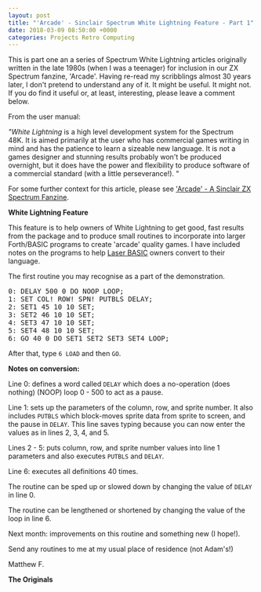 ```yaml
---
layout: post
title: "'Arcade' - Sinclair Spectrum White Lightning Feature - Part 1"
date: 2018-03-09 08:50:00 +0000
categories: Projects Retro Computing
---
```


<!-- wp:paragraph -->
<p>This is part one an a series of Spectrum White Lightning articles originally written in the late 1980s (when I was a teenager) for inclusion in our ZX Spectrum fanzine, 'Arcade'. Having re-read my scribblings almost 30 years later, I don't pretend to understand any of it. It might be useful. It might not. If you do find it useful or, at least, interesting, please leave a comment below.</p>
<!-- /wp:paragraph -->

<!-- wp:paragraph -->
<p>From the user manual:</p>
<!-- /wp:paragraph -->

<!-- wp:paragraph -->
<p><em>"White Lightning</em>&nbsp;is a high level development system for the Spectrum 48K.&nbsp;It is aimed primarily at the user who has commercial games writing in mind and has the patience to learn a sizeable new language. It is not a games designer and stunning results probably won't be produced overnight, but it does have the power and flexibility to produce software of a commercial standard (with a little perseverance!). "</p>
<!-- /wp:paragraph -->

<!-- wp:paragraph -->
<p>For some further context for this article, please see <a href="{{ site.baseurl }}/arcade-a-sinclair-zx-spectrum-fanzine/">'Arcade' - A Sinclair ZX Spectrum Fanzine</a>.</p>
<!-- /wp:paragraph -->

<!-- wp:paragraph -->
<p><strong>White Lightning Feature</strong></p>
<!-- /wp:paragraph -->

<!-- wp:paragraph -->
<p>This feature is to help owners of White Lightning to get good, fast results from the package and to produce small routines to incorporate into larger Forth/BASIC programs to create 'arcade' quality games. I have included notes on the programs to help <a href="http://www.worldofspectrum.org/infoseekid.cgi?id=0008327">Laser BASIC</a> owners convert to their language.</p>
<!-- /wp:paragraph -->

<!-- wp:paragraph -->
<p>The first routine you may recognise as a part of the demonstration.</p>
<!-- /wp:paragraph -->

<!-- wp:preformatted -->
<pre class="wp-block-preformatted">0: DELAY 500 0 DO NOOP LOOP;<br>1: SET&nbsp;COL!&nbsp;ROW!&nbsp;SPN!&nbsp;PUTBLS&nbsp;DELAY;<br>2: SET1 45 10 10 SET;<br>3: SET2 46 10 10 SET;<br>4: SET3 47 10 10 SET;<br>5: SET4 48 10 10 SET;<br>6: GO 40 0 DO SET1 SET2 SET3 SET4 LOOP;</pre>
<!-- /wp:preformatted -->

<!-- wp:paragraph -->
<p>After that, type&nbsp;<code>6 LOAD</code> and then <code>GO</code>.</p>
<!-- /wp:paragraph -->

<!-- wp:paragraph -->
<p><strong>Notes on conversion:</strong></p>
<!-- /wp:paragraph -->

<!-- wp:paragraph -->
<p>Line 0: defines a word called <code>DELAY</code> which does a no-operation (does nothing) (NOOP) loop 0 - 500 to act as a pause.</p>
<!-- /wp:paragraph -->

<!-- wp:paragraph -->
<p>Line 1: sets up the parameters of the column, row, and sprite number. It also includes&nbsp;<code>PUTBLS</code> which block-moves sprite data from sprite to screen, and the pause in <code>DELAY</code>. This line saves typing because you can now enter the values as in lines 2, 3, 4, and 5.</p>
<!-- /wp:paragraph -->

<!-- wp:paragraph -->
<p>Lines 2 - 5: puts column, row, and sprite number values into line 1 parameters and also executes <code>PUTBLS</code> and <code>DELAY</code>.</p>
<!-- /wp:paragraph -->

<!-- wp:paragraph -->
<p>Line 6: executes all definitions 40 times.</p>
<!-- /wp:paragraph -->

<!-- wp:paragraph -->
<p>The routine can be sped up or slowed down by changing the value of <code>DELAY</code> in line 0.</p>
<!-- /wp:paragraph -->

<!-- wp:paragraph -->
<p>The routine can be lengthened or shortened by changing the value of the loop in line 6.</p>
<!-- /wp:paragraph -->

<!-- wp:paragraph -->
<p>Next month: improvements on this routine and something new (I hope!).</p>
<!-- /wp:paragraph -->

<!-- wp:paragraph -->
<p>Send any routines to me at my usual place of residence (not Adam's!)</p>
<!-- /wp:paragraph -->

<!-- wp:paragraph -->
<p>Matthew F.</p>
<!-- /wp:paragraph -->

<!-- wp:paragraph -->
<p><strong>The Originals</strong></p>
<!-- /wp:paragraph -->

<!-- wp:gallery {"imageCrop":false,"linkTo":"media","sizeSlug":"medium","align":"left"} -->
<figure class="wp-block-gallery alignleft has-nested-images columns-default"><!-- wp:image {"id":88,"sizeSlug":"medium","linkDestination":"media","style":{"border":{"radius":"6px"}}} -->
<figure class="wp-block-image size-medium has-custom-border"><a href="https://res.cloudinary.com/circleseven/image/upload/IMG_2230-e1520611800537-scaled.jpg"><img src="https://res.cloudinary.com/circleseven/image/upload/IMG_2230-e1520611800537-225x300.jpg" alt="" class="wp-image-88" style="border-radius:6px"/></a></figure>
<!-- /wp:image -->

<!-- wp:image {"id":91,"sizeSlug":"medium","linkDestination":"media","style":{"border":{"radius":"6px"}}} -->
<figure class="wp-block-image size-medium has-custom-border"><a href="https://res.cloudinary.com/circleseven/image/upload/IMG_2231-e1520611813740-scaled.jpg"><img src="https://res.cloudinary.com/circleseven/image/upload/IMG_2231-e1520611813740-225x300.jpg" alt="" class="wp-image-91" style="border-radius:6px"/></a></figure>
<!-- /wp:image --></figure>
<!-- /wp:gallery -->